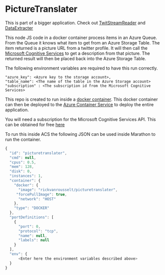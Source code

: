 # PictureTranslater

This is part of a bigger application. Check out [TwitStreamReader](../../../../TwitStreamReader) and [DataExtracter](../../../../DataExtracter)

This node JS code in a docker container process items in an Azure Queue. From the Queue it knows what item to get from an Azure Storage Table. The item returned is a picture URL from a twitter profile. It will then call the [Microsoft Cognitive Services](https://www.microsoft.com/cognitive-services/en-us/apis) to get a description from that picture. The returned result will then be placed back into the Azure Storage Table.

The following environment variables are required to have this run correctly.

    "azure_key": <Azure key to the storage account>,
    "table_name": <The name of the table in the Azure Storage account>
    "subscription" : <The subscription id from the Microsoft Cognitive Services>
    
This repo is created to run inside a [docker container](https://hub.docker.com/r/rickvanrousselt/dataextracter). This docker container can then be deployed to the [Azure Container Service](https://azure.microsoft.com/en-us/services/container-service/) to deploy the entire application.

You will need a subscription for the Microsoft Cognitive Services API. This can be obtained for free [here](https://www.microsoft.com/cognitive-services/en-us/sign-up)

To run this inside ACS the following JSON can be used inside Marathon to run the container. 
  
```javascript
{
  "id": "picturetranslater",
  "cmd": null,
  "cpus": 0.5,
  "mem": 128,
  "disk": 0,
  "instances": 1,
  "container": {
    "docker": {
      "image": "rickvanrousselt/picturetranslater",
     "forcePullImage": true,
      "network": "HOST"
    },
    "type": "DOCKER"
  },
  "portDefinitions": [
    {
      "port": 0,
      "protocol": "tcp",
      "name": null,
      "labels": null
    }
  ],
  "env": {
      <Enter here the environment variables described above>
  }
}
```
